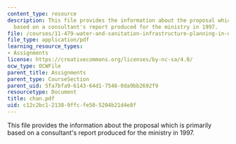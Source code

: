 ```yaml
---
content_type: resource
description: This file provides the information about the proposal which is primarily
  based on a consultant's report produced for the ministry in 1997.
file: /courses/11-479-water-and-sanitation-infrastructure-planning-in-developing-countries-spring-2005/c12c2bc121389ffcfe505204b21d4e8f_chan.pdf
file_type: application/pdf
learning_resource_types:
- Assignments
license: https://creativecommons.org/licenses/by-nc-sa/4.0/
ocw_type: OCWFile
parent_title: Assignments
parent_type: CourseSection
parent_uid: 5fa7bfa9-6143-64d1-7546-0da9bb2692f9
resourcetype: Document
title: chan.pdf
uid: c12c2bc1-2138-9ffc-fe50-5204b21d4e8f
---
```

This file provides the information about the proposal which is primarily based on a consultant's report produced for the ministry in 1997.